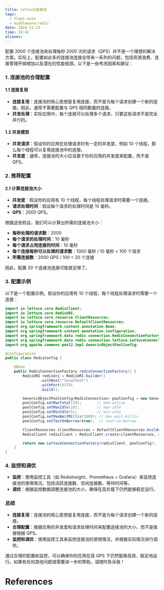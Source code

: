 ```yaml
---
title: Lettuce连接池
tags:
  - fleet-note
  - middleware/redis
date: 2024-11-23
time: 16:42
aliases:
---
```

配置 2000 个连接池来处理每秒 2000 次的请求（QPS）并不是一个理想的解决方案。实际上，配置如此多的连接池连接会带来一系列的问题，包括资源浪费、连接管理开销增加以及潜在的性能瓶颈。以下是一些考虑因素和建议：

### 1. **连接池的合理配置**

#### **1.1 连接复用**
- **连接复用**：连接池的核心思想是复用连接，而不是为每个请求创建一个新的连接。因此，通常不需要配置与 QPS 相同数量的连接。
- **并发处理**：实际应用中，每个连接可以处理多个请求，只要这些请求不是完全并行的。

#### **1.2 并发模型**
- **并发请求**：假设你的应用在处理请求时有一定的并发度，例如 10 个线程，那么每个线程可以复用连接池中的连接。
- **并发度**：通常，连接池的大小应该基于你的应用的并发度来配置，而不是 QPS。

### 2. **推荐配置**

#### **2.1 计算连接池大小**
- **并发度**：假设你的应用有 10 个线程，每个线程处理请求时需要一个连接。
- **请求处理时间**：假设每个请求的处理时间是 10 毫秒。
- **QPS**：2000 QPS。

根据这些假设，我们可以计算出所需的连接池大小：

- **每秒处理的请求数**：2000
- **每个请求的处理时间**：10 毫秒
- **每个请求占用连接的时间**：10 毫秒
- **每个连接每秒可以处理的请求数**：1000 毫秒 / 10 毫秒 = 100 个请求
- **所需连接数**：2000 QPS / 100 = 20 个连接

因此，配置 20 个连接池连接可能就足够了。

### 3. **配置示例**

以下是一个配置示例，假设你的应用有 10 个线程，每个线程处理请求时需要一个连接：

```java
import io.lettuce.core.RedisClient;
import io.lettuce.core.RedisURI;
import io.lettuce.core.resource.ClientResources;
import io.lettuce.core.resource.DefaultClientResources;
import org.springframework.context.annotation.Bean;
import org.springframework.context.annotation.Configuration;
import org.springframework.data.redis.connection.RedisConnectionFactory;
import org.springframework.data.redis.connection.lettuce.LettuceConnectionFactory;
import org.apache.commons.pool2.impl.GenericObjectPoolConfig;

@Configuration
public class RedisConfig {

    @Bean
    public RedisConnectionFactory redisConnectionFactory() {
        RedisURI redisUri = RedisURI.builder()
                .withHost("localhost")
                .withPort(6379)
                .build();

        GenericObjectPoolConfig<RedisConnection> poolConfig = new GenericObjectPoolConfig<>();
        poolConfig.setMaxTotal(20);       // max-active
        poolConfig.setMaxIdle(10);        // max-idle
        poolConfig.setMinIdle(5);         // min-idle
        poolConfig.setMaxWaitMillis(1000); // max-wait-millis
        poolConfig.setTestOnBorrow(true);  // test-on-borrow

        ClientResources clientResources = DefaultClientResources.builder().build();
        RedisClient redisClient = RedisClient.create(clientResources, redisUri);

        return new LettuceConnectionFactory(redisClient, poolConfig);
    }
}
```

### 4. **监控和调优**

- **监控**：使用监控工具（如 RedisInsight、Prometheus + Grafana）来监控连接池的使用情况，包括活跃连接数、空闲连接数、等待时间等。
- **调优**：根据监控数据调整连接池的大小，确保在高负载下仍然能够稳定运行。

### 总结

- **连接复用**：连接池的核心思想是复用连接，而不是为每个请求创建一个新的连接。
- **合理配置**：根据应用的并发度和请求处理时间来配置连接池的大小，而不是直接根据 QPS。
- **监控和调优**：使用监控工具来监控连接池的使用情况，并根据实际情况进行调优。

通过合理的配置和监控，可以确保你的应用在高 QPS 下仍然能够高效、稳定地运行。如果有任何其他问题或需要进一步的帮助，请随时告诉我！


# References